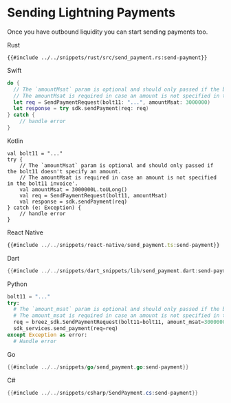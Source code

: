 # Sending Lightning Payments

Once you have outbound liquidity you can start sending payments too.

<custom-tabs category="lang">
<div slot="title">Rust</div>
<section>

```rust,ignore
{{#include ../../snippets/rust/src/send_payment.rs:send-payment}}
```
</section>

<div slot="title">Swift</div>
<section>

```swift
do {
  // The `amountMsat` param is optional and should only passed if the bolt11 doesn't specify an amount.
  // The amountMsat is required in case an amount is not specified in the bolt11 invoice'.
  let req = SendPaymentRequest(bolt11: "...", amountMsat: 3000000)
  let response = try sdk.sendPayment(req: req)
} catch {
    // handle error
}
```
</section>

<div slot="title">Kotlin</div>
<section>

```kotlin,ignore
val bolt11 = "..."
try {
    // The `amountMsat` param is optional and should only passed if the bolt11 doesn't specify an amount.
    // The amountMsat is required in case an amount is not specified in the bolt11 invoice'.
    val amountMsat = 3000000L.toULong()
    val req = SendPaymentRequest(bolt11, amountMsat)
    val response = sdk.sendPayment(req)
} catch (e: Exception) {
    // handle error
}
```
</section>

<div slot="title">React Native</div>
<section>

```typescript
{{#include ../../snippets/react-native/send_payment.ts:send-payment}}
```
</section>

<div slot="title">Dart</div>
<section>

```dart
{{#include ../../snippets/dart_snippets/lib/send_payment.dart:send-payment}}
```
</section>

<div slot="title">Python</div>
<section>

```python
bolt11 = "..."
try:
  # The `amount_msat` param is optional and should only passed if the bolt11 doesn't specify an amount.
  # The amount_msat is required in case an amount is not specified in the bolt11 invoice'.
  req = breez_sdk.SendPaymentRequest(bolt11=bolt11, amount_msat=3000000)
  sdk_services.send_payment(req=req)
except Exception as error:
  # Handle error
```
</section>

<div slot="title">Go</div>
<section>

```go
{{#include ../../snippets/go/send_payment.go:send-payment}}
```
</section>

<div slot="title">C#</div>
<section>

```cs
{{#include ../../snippets/csharp/SendPayment.cs:send-payment}}
```
</section>
</custom-tabs>
